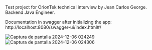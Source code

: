 Test project for OrionTek technical interview by Jean Carlos George.
Backend Java Engineer.

Documentation in swagger after initializing the app: http://localhost:8080/swagger-ui/index.html#/

![Captura de pantalla 2024-12-06 024249](https://github.com/user-attachments/assets/e62f92ba-f020-414e-987a-43025caae69e)
![Captura de pantalla 2024-12-06 024306](https://github.com/user-attachments/assets/a7601f5e-da86-4dbf-86b0-00e85db97c15)
